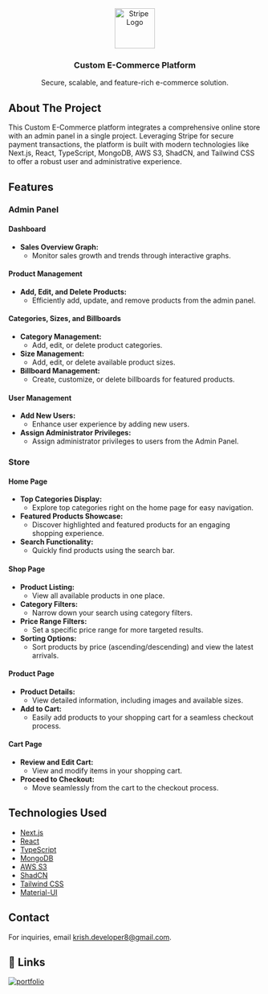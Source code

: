 <div align="center">
  <a href="https://stripe.com/">
    <img src="https://cdn-icons-png.flaticon.com/512/8539/8539259.png" alt="Stripe Logo" width="80" height="80">
  </a>
  <h3 align="center">Custom E-Commerce Platform</h3>
  <p align="center">
    Secure, scalable, and feature-rich e-commerce solution.
  </p>
</div>

## About The Project

This Custom E-Commerce platform integrates a comprehensive online store with an admin panel in a single project. Leveraging Stripe for secure payment transactions, the platform is built with modern technologies like Next.js, React, TypeScript, MongoDB, AWS S3, ShadCN, and Tailwind CSS to offer a robust user and administrative experience.

## Features

### Admin Panel

#### Dashboard

- **Sales Overview Graph:**
  - Monitor sales growth and trends through interactive graphs.

#### Product Management

- **Add, Edit, and Delete Products:**
  - Efficiently add, update, and remove products from the admin panel.

#### Categories, Sizes, and Billboards

- **Category Management:**
  - Add, edit, or delete product categories.
- **Size Management:**
  - Add, edit, or delete available product sizes.
- **Billboard Management:**
  - Create, customize, or delete billboards for featured products.

#### User Management

- **Add New Users:**
  - Enhance user experience by adding new users.
- **Assign Administrator Privileges:**
  - Assign administrator privileges to users from the Admin Panel.

### Store

#### Home Page

- **Top Categories Display:**
  - Explore top categories right on the home page for easy navigation.
- **Featured Products Showcase:**
  - Discover highlighted and featured products for an engaging shopping experience.
- **Search Functionality:**
  - Quickly find products using the search bar.

#### Shop Page

- **Product Listing:**
  - View all available products in one place.
- **Category Filters:**
  - Narrow down your search using category filters.
- **Price Range Filters:**
  - Set a specific price range for more targeted results.
- **Sorting Options:**
  - Sort products by price (ascending/descending) and view the latest arrivals.

#### Product Page

- **Product Details:**
  - View detailed information, including images and available sizes.
- **Add to Cart:**
  - Easily add products to your shopping cart for a seamless checkout process.

#### Cart Page

- **Review and Edit Cart:**
  - View and modify items in your shopping cart.
- **Proceed to Checkout:**
  - Move seamlessly from the cart to the checkout process.

## Technologies Used

- [Next.js](https://nextjs.org)
- [React](https://reactjs.org)
- [TypeScript](https://www.typescriptlang.org)
- [MongoDB](https://www.mongodb.com)
- [AWS S3](https://aws.amazon.com/s3/)
- [ShadCN](https://shadcn.dev/)
- [Tailwind CSS](https://tailwindcss.com)
- [Material-UI](https://mui.com)




## Contact

For inquiries, email [krish.developer8@gmail.com](mailto:krish.developer8@gmail.com).

## 🔗 Links

[![portfolio](https://img.shields.io/badge/my_portfolio-000?style=for-the-badge&logo=ko-fi&logoColor=white)](https://github.com/krish-developer)
